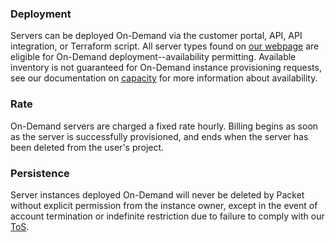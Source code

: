 <!--<meta>
{
    "title":"On Demand",
    "description":"Learn more about on demand deployment.",
    "tag":["On Demand", "On-Demand"]
}
</meta>-->
### Deployment
Servers can be deployed On-Demand via the customer portal, API, API integration, or Terraform script. All server types found on [our webpage](https://www.packet.com/cloud/servers/) are eligible for On-Demand deployment--availability permitting. Available inventory is not guaranteed for On-Demand instance provisioning requests, see our documentation on [capacity](products/03-servers/02-deployment-options/05-capacity.md) for more information about availability.

### Rate
On-Demand servers are charged a fixed rate hourly. Billing begins as soon as the server is successfully provisioned, and ends when the server has been deleted from the user's project.

### Persistence
Server instances deployed On-Demand will never be deleted by Packet without explicit permission from the instance owner, except in the event of account termination or indefinite restriction due to failure to comply with our [ToS](https://www.packet.com/about/terms/).
